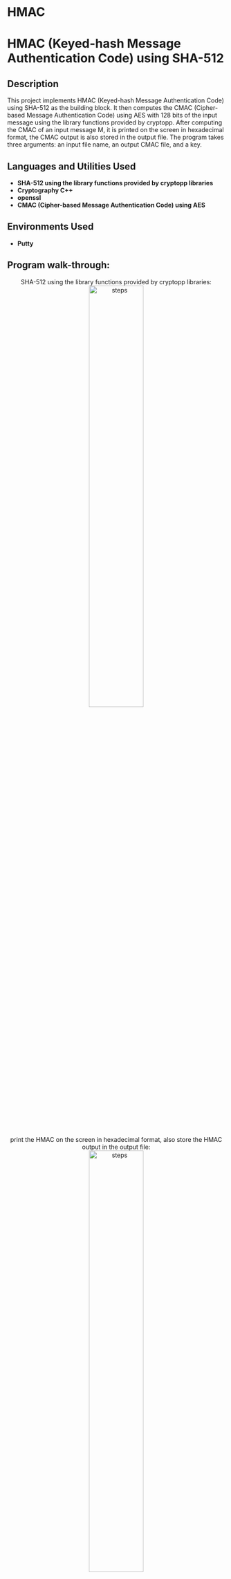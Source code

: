 # HMAC
<h1> HMAC (Keyed-hash Message Authentication Code) using SHA-512  </h1>



<h2>Description</h2>
 This project implements HMAC (Keyed-hash Message Authentication Code) using SHA-512 as the building block. It then computes the  CMAC (Cipher-based Message Authentication Code) using AES with 128 bits of the input message using the library functions provided by cryptopp. After computing the CMAC of an input message M, it is printed on the screen in hexadecimal format,  the CMAC output is also stored in 
the output file. The program takes three arguments: an input file name, an output CMAC file, and a key.  
<br />


<h2>Languages and Utilities Used</h2>

- <b>SHA-512 using the library functions provided by cryptopp libraries</b> 
- <b>Cryptography C++</b>
- <b>openssl</b>
- <b> CMAC (Cipher-based Message Authentication Code) using AES</b>

<h2>Environments Used </h2>

- <b>Putty</b> 

<h2>Program walk-through:</h2>

<p align="center">
SHA-512 using the library functions provided by cryptopp libraries: <br/>
<img src="https://imgur.com/A4EqdnD.png" height="50%" width="50%" alt="steps"/>
<br />
<br />
print the HMAC on the screen in hexadecimal format, also store the HMAC output in the output file:  <br/>
<img src="https://imgur.com/ageIZvr.png" height="50%" width="50%" alt="steps"/>
<br />
<br />
the HMAC of the input messages is computed using openssl.the output HMAC computed is compared  with the HMAC computed 
using openssl for the same file with the same key to see if they are the same. ( HMAC of the input message is  computed  using diff for different files)
)  : <br/>
<img src="https://imgur.com/Q6pmSGK.png" height="80%" width="80%" alt="steps"/>
 <img src="https://imgur.com/lFb8Slk.png" height="80%" width="80%" alt="steps"/>
 <img src="https://imgur.com/IO36B78.png" height="80%" width="80%" alt="steps"/>
<br />
<br />
The  CMAC (Cipher-based Message Authentication Code) is  computed using AES with 128 bits of the input message using the library functions provided by cryptopp.:  <br/>
<img src="https://imgur.com/jcFDyed.png" height="50%" width="50%" alt="steps"/>
 
<br />
<br />
The CMAC of an input message M is computed and printed on the screen in hexadecimal format:  <br/>
<img src="https://imgur.com/nNNpmPX.png" height="80%" width="80%" alt="steps"/>
<img src="https://imgur.com/WMO9d03.png" height="80%" width="80%" alt="steps"/>
<img src="https://imgur.com/VJJCEp7.png" height="80%" width="80%" alt="steps"/>
<br />
<br />


<!--
 ```diff
- text in red
+ text in green
! text in orange
# text in gray
@@ text in purple (and bold)@@
```
--!>
